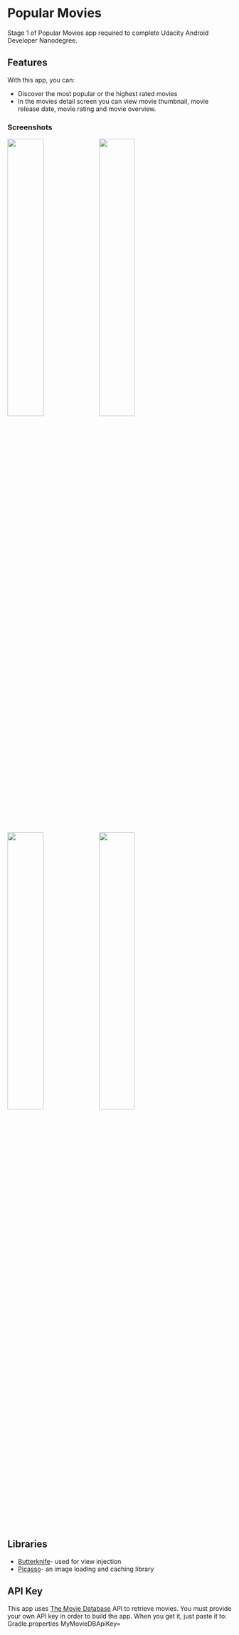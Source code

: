 # Popular Movies

Stage 1 of Popular Movies app required to complete Udacity Android Developer Nanodegree.

## Features

With this app, you can:
* Discover the most popular or the highest rated movies
* In the movies detail screen you can view movie thumbnail, movie release date, movie rating and movie overview.

### Screenshots

<img src="screenshots/MainScreen.png" width="40%" />
<img src="screenshots/DetailScreen.png" width="40%" />
<img src="screenshots/HighlyRated.png" width="40%" />
<img src="screenshots/SettingsScreen.png" width="40%" />

## Libraries

* [Butterknife](http://jakewharton.github.io/butterknife/)- used for view injection
* [Picasso](http://square.github.io/picasso/)- an image loading and caching library

## API Key

This app uses [The Movie Database](https://www.themoviedb.org/documentation/api) API to retrieve movies.
You must provide your own API key in order to build the app. When you get it, just paste it to:
Gradle.properties
MyMovieDBApiKey=<YourAPIKey>

